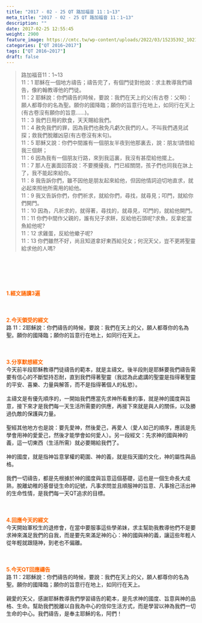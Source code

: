 ```yaml
---
title: "2017 - 02 - 25 QT 路加福音 11：1~13"
meta_title: "2017 - 02 - 25 QT 路加福音 11：1~13"
description: ""
date: 2017-02-25 12:55:45
weight: 2900
feature_image: https://cmtc.tw/wp-content/uploads/2022/03/15235392_10211799862337740_180693556567566654_o-1.webp
categories: ["QT 2016~2017"]
tags: ["QT 2016~2017"]
draft: false
---
```


<blockquote>路加福音11：1~13<br />
11：1 耶穌在一個地方禱告；禱告完了，有個門徒對他說：求主教導我們禱告，像約翰教導他的門徒。<br />
11：2 耶穌說：你們禱告的時候，要說：我們在天上的父(有古卷：父啊)：願人都尊你的名為聖。願你的國降臨；願你的旨意行在地上，如同行在天上(有古卷沒有願你的旨意……)。<br />
11：3 我們日用的飲食，天天賜給我們。<br />
11：4 赦免我們的罪，因為我們也赦免凡虧欠我們的人。不叫我們遇見試探；救我們脫離凶惡(有古卷沒有末句)。<br />
11：5 耶穌又說：你們中間誰有一個朋友半夜到他那裏去，說：朋友!請借給我三個餅；<br />
11：6 因為我有一個朋友行路，來到我這裏，我沒有甚麼給他擺上。<br />
11：7 那人在裏面回答說：不要攪擾我，門已經關閉，孩子們也同我在牀上了，我不能起來給你。<br />
11：8 我告訴你們，雖不因他是朋友起來給他，但因他情詞迫切地直求，就必起來照他所需用的給他。<br />
11：9 我又告訴你們，你們祈求，就給你們，尋找，就尋見；叩門，就給你們開門。<br />
11：10 因為，凡祈求的，就得著，尋找的，就尋見，叩門的，就給他開門。<br />
11：11 你們中間作父親的，誰有兒子求餅，反給他石頭呢?求魚，反拿蛇當魚給他呢?<br />
11：12 求雞蛋，反給他蠍子呢?<br />
11：13 你們雖然不好，尚且知道拿好東西給兒女；何況天父，豈不更將聖靈給求他的人嗎?</blockquote><br />
&nbsp;<br />
<br />
&nbsp;<br />
<br />
<span style="color: #ff6600;"><strong>1.</strong><strong>經文誦讀3遍</strong></span><br />
<br />
<span style="color: #ff6600;"><strong> </strong></span><br />
<br />
<span style="color: #ff6600;"><strong>2.</strong><strong>今天領受的經文<br />
</strong></span>路 11：2耶穌說：你們禱告的時候，要說：我們在天上的父，願人都尊你的名為聖。願你的國降臨；願你的旨意行在地上，如同行在天上。<br />
<br />
&nbsp;<br />
<br />
<span style="color: #ff6600;"><strong>3.</strong><strong>分享默想經文<br />
</strong></span>今天前半段耶穌教導門徒禱告的範本，就是主禱文。後半段則是耶穌要我們禱告需要有信心的不斷堅持忍耐，直到我們得著聖靈（我認為此處講的聖靈是指得著聖靈的平安、喜樂、力量與解答，而不是指得著個人的私慾）。<br />
<br />
主禱文是有優先順序的，一開始我們應當先求神所看重的事，就是神的國度與旨意，接下來才是我們每一天生活所需要的供應，再接下來就是與人的關係，以及勝過仇敵的保護與力量。<br />
<br />
聖經其他地方也是說：要先愛神，然後愛己，再愛人（愛人如己的順序，應該是先學會用神的愛愛己，然後才能學會如何愛人）。另一段經文：先求神的國與神的義，這一切東西（生活所需）就必要賜給我們了。<br />
<br />
神的國度，就是指神旨意掌權的範圍、神的義，就是指天國的文化，神的屬性與品格。<br />
<br />
我們一切禱告，都是先根據於神的國度與旨意這個基礎，這也是一個生命長大成熟，脫離幼稚的基督徒生命的記號，凡事求問並且順服神的旨意、凡事捨己活出神的生命性情，是我們每一天QT追求的目標。<br />
<br />
&nbsp;<br />
<br />
<span style="color: #ff6600;"><strong>4.</strong><strong>回應今天的經文<br />
</strong></span>今天開始軍校生的退修會，在當中要服事這些學弟妹，求主幫助我教導他們不是要求神來滿足我們的自我，而是要先來滿足神的心：神的國與神的義，讓這些年輕人從年輕就跟隨神，到老也不偏離。<br />
<br />
&nbsp;<br />
<br />
<span style="color: #ff6600;"><strong>5.</strong></span><strong><span style="color: #ff6600;">今天QT回應禱告<br />
</span></strong>路 11：2耶穌說：你們禱告的時候，要說：我們在天上的父，願人都尊你的名為聖。願你的國降臨；願你的旨意行在地上，如同行在天上。<br />
<br />
親愛的天父，感謝耶穌教導我們學習禱告的範本，是先求神的國度、旨意與神的品格、生命。幫助我們脫離以自我為中心的信仰生活方式，而是學習以神為我們一切生命的中心。我們禱告，是奉主耶穌的名，阿們！<br />
<br />
&nbsp;<br />
<br />
&nbsp;<br />
<br />
&nbsp;<br />
<br />
<strong><span style="color: #ff6600;"> </span></strong>
        